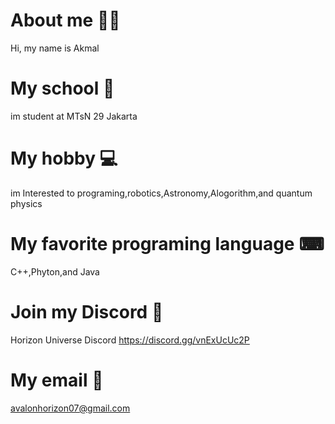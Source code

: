 About me 🙎‍♂️
=============================
Hi, my name is Akmal

My school 🏫
==============================
im student at MTsN 29 Jakarta

My hobby 💻
==============================
im Interested to programing,robotics,Astronomy,Alogorithm,and quantum physics

My favorite programing language ⌨
===============================
C++,Phyton,and Java

Join my Discord 🔗
==============================
Horizon Universe Discord
https://discord.gg/vnExUcUc2P

My email 📧
==============================
avalonhorizon07@gmail.com

